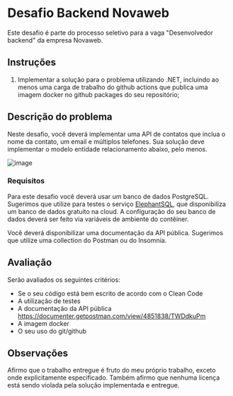 # Desafio Backend Novaweb

Este desafio é parte do processo seletivo para a vaga "Desenvolvedor backend" da empresa Novaweb.

## Instruções

1. Implementar a solução para o problema utilizando .NET, incluindo ao menos uma carga de trabalho do github actions que publica uma imagem docker no github packages do seu repositório;

## Descrição do problema

Neste desafio, você deverá implementar uma API de contatos que inclua o nome da contato, um email e múltiplos telefones. Sua solução deve implementar o modelo entidade relacionamento abaixo, pelo menos.


![image](img/mer.jpg)


### Requisitos

Para este desafio você deverá usar um banco de dados PostgreSQL. Sugerimos que utilize para testes o serviço [ElephantSQL](elephantsql.com), que disponibiliza um banco de dados gratuito na cloud. A configuração do seu banco de dados deverá ser feito via variáveis de ambiente do contêiner.

Você deverá disponibilizar uma documentação da API pública. Sugerimos que utilize uma collection do Postman ou do Insomnia.

## Avaliação

Serão avaliados os seguintes critérios:

 * Se o seu código está bem escrito de acordo com o Clean Code
 * A utilização de testes
 * A documentação da API pública <https://documenter.getpostman.com/view/4851838/TWDdkuPm>
 * A imagem docker
 * O seu uso do git/github

## Observações

Afirmo que o trabalho entregue é fruto do meu próprio trabalho, exceto onde explicitamente especificado. Também afirmo que nenhuma licença está sendo violada pela solução implementada e entregue.

